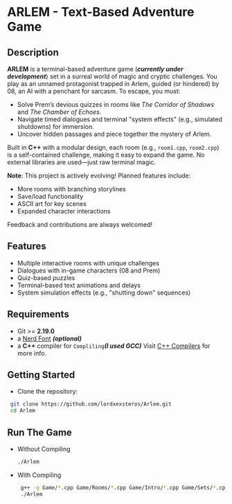 # ARLEM - Text-Based Adventure Game



## Description  
**ARLEM** is a terminal-based adventure game (***currently under development***) set in a surreal world of magic and cryptic challenges. You play as an unnamed protagonist trapped in Arlem, guided (or hindered) by 08, an AI with a penchant for sarcasm. To escape, you must:  
- Solve Prem’s devious quizzes in rooms like *The Corridor of Shadows* and *The Chamber of Echoes*.  
- Navigate timed dialogues and terminal "system effects" (e.g., simulated shutdowns) for immersion.  
- Uncover hidden passages and piece together the mystery of Arlem.  

Built in **C++** with a modular design, each room (e.g., `room1.cpp`, `room2.cpp`) is a self-contained challenge, making it easy to expand the game. No external libraries are used—just raw terminal magic.  

**Note**: This project is actively evolving! Planned features include:  
- More rooms with branching storylines  
- Save/load functionality  
- ASCII art for key scenes  
- Expanded character interactions  

Feedback and contributions are always welcomed!  

##  Features
- Multiple interactive rooms with unique challenges
- Dialogues with in-game characters (08 and Prem)
- Quiz-based puzzles
- Terminal-based text animations and delays
- System simulation effects (e.g., "shutting down" sequences)

##  Requirements

- Git >= **2.19.0** 
- a [Nerd Font](https://www.nerdfonts.com/) **_(optional)_**
- a **C++** compiler for `Compliling`**_(I used GCC)_** Visit [C++ Compilers](https://en.wikipedia.org/wiki/Category:C%2B%2B_compilers) for more info.

## Getting Started

 - Clone the repository:
  ```bash
   git clone https://github.com/lordxexsteros/Arlem.git
   cd Arlem
   ```

## Run The Game
 - Without Compiling  
    ```bash
    ./Arlem
    ```
 - With Compiling  
   ```bash
    g++ -g Game/*.cpp Game/Rooms/*.cpp Game/Intro/*.cpp Game/Sets/*.cpp -o Arelm
    ./Arlem
   ```
